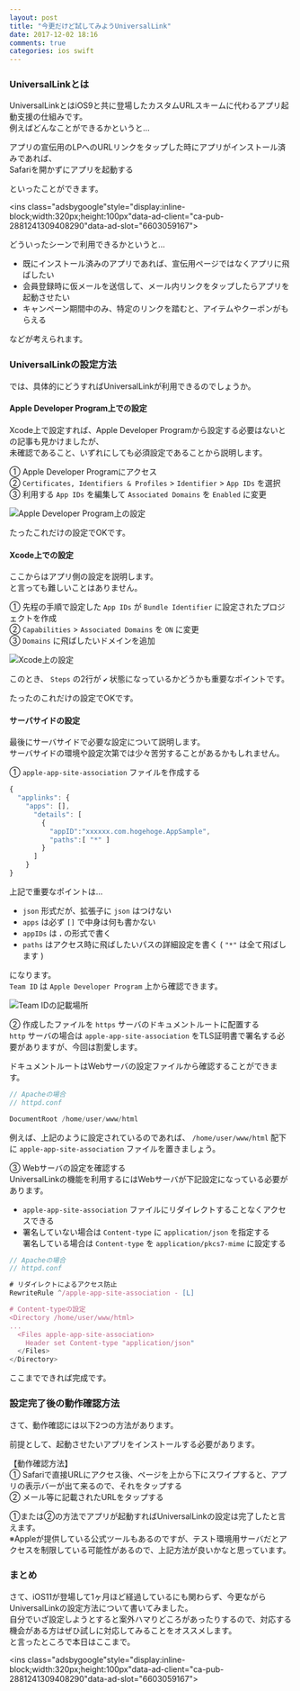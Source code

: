 ```yaml
---
layout: post
title: "今更だけど試してみようUniversalLink"
date: 2017-12-02 18:16
comments: true
categories: ios swift
---
```


### UniversalLinkとは
UniversalLinkとはiOS9と共に登場したカスタムURLスキームに代わるアプリ起動支援の仕組みです。  
例えばどんなことができるかというと...  

アプリの宣伝用のLPへのURLリンクをタップした時にアプリがインストール済みであれば、  
Safariを開かずにアプリを起動する  

といったことができます。  

<script async src="//pagead2.googlesyndication.com/pagead/js/adsbygoogle.js"></script>
<ins class="adsbygoogle"style="display:inline-block;width:320px;height:100px"data-ad-client="ca-pub-2881241309408290"data-ad-slot="6603059167"></ins>
<script>
(adsbygoogle = window.adsbygoogle || []).push({});
</script>

<!-- more -->

どういったシーンで利用できるかというと...  

* 既にインストール済みのアプリであれば、宣伝用ページではなくアプリに飛ばしたい  
* 会員登録時に仮メールを送信して、メール内リンクをタップしたらアプリを起動させたい  
* キャンペーン期間中のみ、特定のリンクを踏むと、アイテムやクーポンがもらえる  

などが考えられます。  

### UniversalLinkの設定方法
では、具体的にどうすればUniversalLinkが利用できるのでしょうか。  

#### Apple Developer Program上での設定
Xcode上で設定すれば、Apple Developer Programから設定する必要はないとの記事も見かけましたが、  
未確認であること、いずれにしても必須設定であることから説明します。  

① Apple Developer Programにアクセス  
② `Certificates, Identifiers & Profiles` > `Identifier` > `App IDs` を選択  
③ 利用する `App IDs` を編集して `Associated Domains` を `Enabled` に変更  

![Apple Developer Program上の設定](/images/universallink_1.png)  

たったこれだけの設定でOKです。  

#### Xcode上での設定
ここからはアプリ側の設定を説明します。  
と言っても難しいことはありません。  

① 先程の手順で設定した `App IDs` が `Bundle Identifier` に設定されたプロジェクトを作成  
② `Capabilities` > `Associated Domains` を `ON` に変更  
③ `Domains` に飛ばしたいドメインを追加  

![Xcode上の設定](/images/universallink_2.png)  

このとき、 `Steps` の2行が `✔` 状態になっているかどうかも重要なポイントです。  

たったのこれだけの設定でOKです。  

#### サーバサイドの設定
最後にサーバサイドで必要な設定について説明します。  
サーバサイドの環境や設定次第では少々苦労することがあるかもしれません。  

① `apple-app-site-association` ファイルを作成する  

```javascript
{
  "applinks": {
    "apps": [],
      "details": [
        {
          "appID":"xxxxxx.com.hogehoge.AppSample",
          "paths":[ "*" ]
        }
      ]
    }
}
```

上記で重要なポイントは...  

* `json` 形式だが、拡張子に `json` はつけない  
* `apps` は必ず `[]` で中身は何も書かない  
* `appIDs` は **<Team ID>.<Bundle Identifier>** の形式で書く  
* `paths` はアクセス時に飛ばしたいパスの詳細設定を書く ( `"*"` は全て飛ばします )

になります。  
`Team ID` は `Apple Developer Program` 上から確認できます。  

![Team IDの記載場所](/images/universallink_3.png)  

② 作成したファイルを `https` サーバのドキュメントルートに配置する  
`http` サーバの場合は `apple-app-site-association` をTLS証明書で署名する必要がありますが、今回は割愛します。  

ドキュメントルートはWebサーバの設定ファイルから確認することができます。  

```javascript
// Apacheの場合
// httpd.conf

DocumentRoot /home/user/www/html
```

例えば、上記のように設定されているのであれば、 `/home/user/www/html` 配下に `apple-app-site-association` ファイルを置きましょう。  

③ Webサーバの設定を確認する  
UniversalLinkの機能を利用するにはWebサーバが下記設定になっている必要があります。  

* `apple-app-site-association` ファイルにリダイレクトすることなくアクセスできる  
* 署名していない場合は `Content-type` に `application/json` を指定する  
署名している場合は `Content-type` を `application/pkcs7-mime` に設定する  

```javascript
// Apacheの場合
// httpd.conf

# リダイレクトによるアクセス防止
RewriteRule ^/apple-app-site-association - [L]

# Content-typeの設定
<Directory /home/user/www/html>
...
  <Files apple-app-site-association>
    Header set Content-type "application/json"
  </Files>
</Directory>
```

ここまでできれば完成です。  

### 設定完了後の動作確認方法
さて、動作確認には以下2つの方法があります。

前提として、起動させたいアプリをインストールする必要があります。  

【動作確認方法】  
① Safariで直接URLにアクセス後、ページを上から下にスワイプすると、アプリの表示バーが出て来るので、それをタップする  
② メール等に記載されたURLをタップする  

①または②の方法でアプリが起動すればUniversalLinkの設定は完了したと言えます。  
※Appleが提供している公式ツールもあるのですが、テスト環境用サーバだとアクセスを制限している可能性があるので、上記方法が良いかなと思っています。  

### まとめ
さて、iOS11が登場して1ヶ月ほど経過しているにも関わらず、今更ながらUniversalLinkの設定方法について書いてみました。  
自分でいざ設定しようとすると案外ハマりどころがあったりするので、対応する機会がある方はぜひ試しに対応してみることをオススメします。  
と言ったところで本日はここまで。  

<script async src="//pagead2.googlesyndication.com/pagead/js/adsbygoogle.js"></script>
<ins class="adsbygoogle"style="display:inline-block;width:320px;height:100px"data-ad-client="ca-pub-2881241309408290"data-ad-slot="6603059167"></ins>
<script>
(adsbygoogle = window.adsbygoogle || []).push({});
</script>
